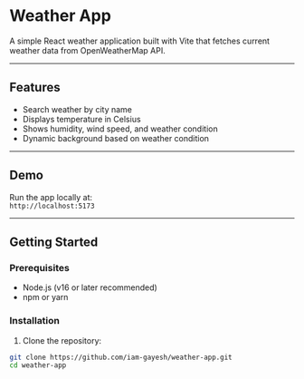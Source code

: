 # Weather App

A simple React weather application built with Vite that fetches current weather data from OpenWeatherMap API.

---

## Features

- Search weather by city name
- Displays temperature in Celsius
- Shows humidity, wind speed, and weather condition
- Dynamic background based on weather condition

---

## Demo

Run the app locally at:  
`http://localhost:5173`

---

## Getting Started

### Prerequisites

- Node.js (v16 or later recommended)
- npm or yarn

### Installation

1. Clone the repository:

```bash
git clone https://github.com/iam-gayesh/weather-app.git
cd weather-app
